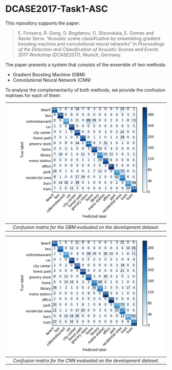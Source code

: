 # DCASE2017-Task1-ASC

This repository supports the paper:

>  E. Fonseca, R. Gong, D. Bogdanov, O. Slizovskaia, E. Gomez and Xavier Serra. “Acoustic scene classification by ensembling gradient boosting machine and convolutional neural networks” In *Proceedings of the Detection and Classification of Acoustic Scenes and Events 2017 Workshop (DCASE2017)*, Munich, Germany.

The paper presents a system that consists of the ensemble of two methods:
- Gradient Boosting Machine (GBM)
- Convolutional Neural Network (CNN)

To analyse the complementarity of both methods, we provide the confusion matrixes for each of them:

| ![alt text](/figures/development_gbm.png) |
|:---:|
| *Confusion matrix for the GBM evaluated on the development dataset.* |

| ![alt text](/figures/development_cnns.png) |
|:---:|
| *Confusion matrix for the CNN evaluated on the development dataset.* |




